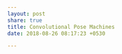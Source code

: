 ```yaml
---
layout: post
share: true
title: Convolutional Pose Machines
date: 2018-08-26 08:17:23 +0530

---
```

